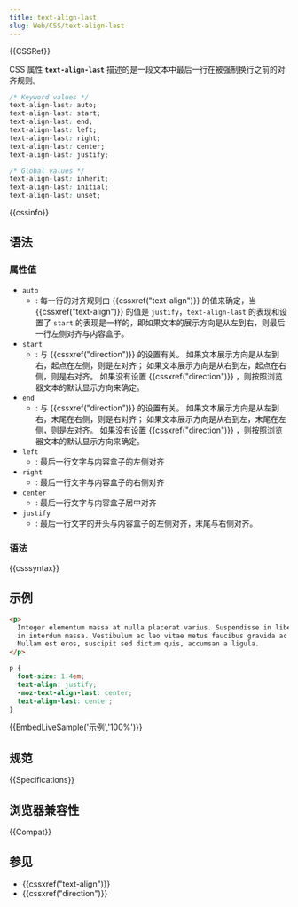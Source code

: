 ```yaml
---
title: text-align-last
slug: Web/CSS/text-align-last
---
```


{{CSSRef}}

CSS 属性 **`text-align-last`** 描述的是一段文本中最后一行在被强制换行之前的对齐规则。

```css
/* Keyword values */
text-align-last: auto;
text-align-last: start;
text-align-last: end;
text-align-last: left;
text-align-last: right;
text-align-last: center;
text-align-last: justify;

/* Global values */
text-align-last: inherit;
text-align-last: initial;
text-align-last: unset;
```

{{cssinfo}}

## 语法

### 属性值

- `auto`
  - : 每一行的对齐规则由 {{cssxref("text-align")}} 的值来确定，当 {{cssxref("text-align")}} 的值是 `justify`，`text-align-last` 的表现和设置了 `start` 的表现是一样的，即如果文本的展示方向是从左到右，则最后一行左侧对齐与内容盒子。
- `start`
  - : 与 {{cssxref("direction")}} 的设置有关。
    如果文本展示方向是从左到右，起点在左侧，则是左对齐；
    如果文本展示方向是从右到左，起点在右侧，则是右对齐。
    如果没有设置 {{cssxref("direction")}} ，则按照浏览器文本的默认显示方向来确定。
- `end`
  - : 与 {{cssxref("direction")}} 的设置有关。
    如果文本展示方向是从左到右，末尾在右侧，则是右对齐；
    如果文本展示方向是从右到左，末尾在左侧，则是左对齐。
    如果没有设置 {{cssxref("direction")}} ，则按照浏览器文本的默认显示方向来确定。
- `left`
  - : 最后一行文字与内容盒子的左侧对齐
- `right`
  - : 最后一行文字与内容盒子的右侧对齐
- `center`
  - : 最后一行文字与内容盒子居中对齐
- `justify`
  - : 最后一行文字的开头与内容盒子的左侧对齐，末尾与右侧对齐。

### 语法

{{csssyntax}}

## 示例

```html hidden
<p>
  Integer elementum massa at nulla placerat varius. Suspendisse in libero risus,
  in interdum massa. Vestibulum ac leo vitae metus faucibus gravida ac in neque.
  Nullam est eros, suscipit sed dictum quis, accumsan a ligula.
</p>
```

```css
p {
  font-size: 1.4em;
  text-align: justify;
  -moz-text-align-last: center;
  text-align-last: center;
}
```

{{EmbedLiveSample('示例','100%')}}

## 规范

{{Specifications}}

## 浏览器兼容性

{{Compat}}

## 参见

- {{cssxref("text-align")}}
- {{cssxref("direction")}}
